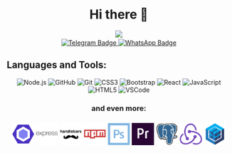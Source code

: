 ### 
<h1 id="header" align="center">
  <div> Hi there 👋 </div>
</h1>

<!--
<div id="header" align="center">
  <img src="https://media.giphy.com/media/R03zWv5p1oNSQd91EP/giphy.gif" width="300"/>
</div>
-->


<!--
https://media.giphy.com/media/wwg1suUiTbCY8H8vIA/giphy-downsized-large.gif
  <img src="https://img.shields.io/badge/YouTube-red?style=for-the-badge&logo=youtube&logoColor=white" alt="Youtube Badge"/>
  <img src="https://img.shields.io/badge/Twitter-blue?style=for-the-badge&logo=twitter&logoColor=white" alt="Twitter Badge"/>
-->

<!--
<div id="header" align="center">
  <img src="https://media.giphy.com/media/wwg1suUiTbCY8H8vIA/giphy-downsized-large.gif" width="300"/>
</div>

<div id="header" align="center">
  <img src="https://media.giphy.com/media/JqSvF5Och8cOq7Jh5l/giphy.gif" width="300"/>
</div>
-->

<div id="header" align="center">
  <a href="https://t.me/MrIcePea">
    <img src="https://media.giphy.com/media/Q59SaNn2vX1Sb8XIrf/giphy.gif" width="300"/>
  <a />
</div>

<div id="badges" align="center">  
  <a href="https://t.me/MrIcePea">
    <img src="https://img.shields.io/badge/Telegram-blue?style=for-the-badge&logo=telegram&logoColor=brightgreen" alt="Telegram Badge"/>
  <a />
  <a href="https://wa.me/89851915517">
    <img src="https://img.shields.io/badge/WhatsApp-brightgreen?style=for-the-badge&logo=whatsapp&logoColor=white" alt="WhatsApp Badge"/>
  <a />
</div>


<!-- ### <h2> About me: </h2> -->
 
### <h2> Languages and Tools: </h2>
<div>
  <div id="badges" align="center">  
    <img src="https://media.giphy.com/media/kdFc8fubgS31b8DsVu/giphy.gif" alt="Node.js" width="50px"/>
    <img src="https://media.giphy.com/media/KzJkzjggfGN5Py6nkT/giphy.gif" alt="GitHub" width="50px"/>
    <img src="https://media.giphy.com/media/kH1DBkPNyZPOk0BxrM/giphy.gif" alt="Git" width="50px"/>
    <img src="https://media.giphy.com/media/fsEaZldNC8A1PJ3mwp/giphy.gif" alt="CSS3" width="50px"/>
    <img src="https://media.giphy.com/media/Sr8xDpMwVKOHUWDVRD/giphy.gif" alt="Bootstrap" width="50px"/>
    <img src="https://media.giphy.com/media/eNAsjO55tPbgaor7ma/giphy.gif" alt="React" width="50px"/>
    <img src="https://media.giphy.com/media/ln7z2eWriiQAllfVcn/giphy.gif" alt="JavaScript" width="50px"/>
    <img src="https://media.giphy.com/media/XAxylRMCdpbEWUAvr8/giphy.gif" alt="HTML5" width="50px"/>
    <img src="https://media.giphy.com/media/IdyAQJVN2kVPNUrojM/giphy.gif" alt="VSCode" width="50px"/>
  </div>
  <h3 align="center">
   and even more:
  <h3>
  <div id="badges" align="center">
    <img src="https://raw.githubusercontent.com/devicons/devicon/1119b9f84c0290e0f0b38982099a2bd027a48bf1/icons/eslint/eslint-original.svg" alt="ESLint" width="50px"/>
    <img src="https://raw.githubusercontent.com/devicons/devicon/1119b9f84c0290e0f0b38982099a2bd027a48bf1/icons/express/express-original-wordmark.svg" alt="Express" width="50px"/>
    <img src="https://raw.githubusercontent.com/devicons/devicon/1119b9f84c0290e0f0b38982099a2bd027a48bf1/icons/handlebars/handlebars-original-wordmark.svg" alt="handlebars" width="50px"/>
    <img src="https://raw.githubusercontent.com/devicons/devicon/1119b9f84c0290e0f0b38982099a2bd027a48bf1/icons/npm/npm-original-wordmark.svg" alt="npm" width="50px"/>
    <img src="https://raw.githubusercontent.com/devicons/devicon/1119b9f84c0290e0f0b38982099a2bd027a48bf1/icons/photoshop/photoshop-line.svg" alt="AdobePhotoshop" width="50px"/>
    <img src="https://raw.githubusercontent.com/devicons/devicon/1119b9f84c0290e0f0b38982099a2bd027a48bf1/icons/premierepro/premierepro-plain.svg" alt="Adobe Premiere Pro" width="50px"/>
    <img src="https://raw.githubusercontent.com/devicons/devicon/1119b9f84c0290e0f0b38982099a2bd027a48bf1/icons/postgresql/postgresql-original.svg" alt="postgreSQL" width="50px"/>
    <img src="https://raw.githubusercontent.com/devicons/devicon/1119b9f84c0290e0f0b38982099a2bd027a48bf1/icons/redux/redux-original.svg" alt="Redux" width="50px"/>
    <img src="https://raw.githubusercontent.com/devicons/devicon/1119b9f84c0290e0f0b38982099a2bd027a48bf1/icons/sequelize/sequelize-original.svg" alt="Sequelize" width="50px"/>
  </div>
</div>


<!--
<div id="badges black">
  <a href="https://t.me/MrIcePea">
    <img src="https://img.shields.io/badge/Telegram-black?style=for-the-badge&logo=telegram&logoColor=brightgreen" alt="Telegram Badge Black"/>
  <a />
  <a href="https://wa.me/89851915517">
    <img src="https://img.shields.io/badge/WhatsApp-black?style=for-the-badge&logo=whatsapp&logoColor=brightgreen" alt="WhatsApp Badge"/>
  <a />
</div>
-->

<!--
### 🔎 My Stats:
[![MrIcePea's GitHub stats](https://github-readme-stats.vercel.app/api?username=MrIcePea&count_private=true)](https://github.com/anuraghazra/github-readme-stats)
[![Top Langs](https://github-readme-stats.vercel.app/api/top-langs/?username=MrIcePea&layout=compact&theme=vision-friendly-dark&count_private=true)](https://github.com/anuraghazra/github-readme-stats)
-->



